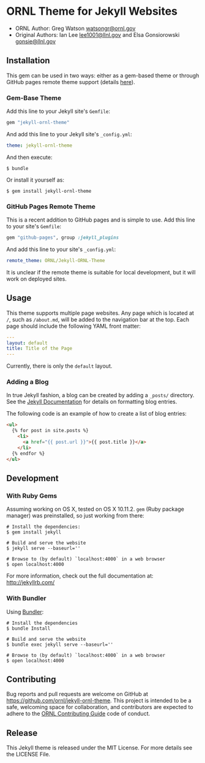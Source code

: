 # ORNL Theme for Jekyll Websites

- ORNL Author: Greg Watson <watsongr@ornl.gov>
- Original Authors: Ian Lee <lee1001@llnl.gov> and Elsa Gonsiorowski <gonsie@llnl.gov>

## Installation

This gem can be used in two ways: either as a gem-based theme or through GitHub pages remote theme support (details [here](https://github.com/blog/2464-use-any-theme-with-github-pages)).

### Gem-Base Theme

Add this line to your Jekyll site's `Gemfile`:

```ruby
gem "jekyll-ornl-theme"
```

And add this line to your Jekyll site's `_config.yml`:

```yaml
theme: jekyll-ornl-theme
```

And then execute:

```shell
$ bundle
```

Or install it yourself as:

```shell
$ gem install jekyll-ornl-theme
```

### GitHub Pages Remote Theme

This is a recent addition to GitHub pages and is simple to use.
Add this line to your site's `Gemfile`:

``` ruby
gem "github-pages", group :jekyll_plugins
```

And add this line to your site's `_config.yml`:

``` yaml
remote_theme: ORNL/Jekyll-ORNL-Theme
```

It is unclear if the remote theme is suitable for local development, but it will work on deployed sites.

## Usage

This theme supports multiple page websites.
Any page which is located at `/`, such as `/about.md`, will be added to the navigation bar at the top.
Each page should include the following YAML front matter:

```yaml
---
layout: default
title: Title of the Page
---
```

Currently, there is only the `default` layout.

### Adding a Blog

In true Jekyll fashion, a blog can be created by adding a `_posts/` directory.
See the [Jekyll Documentation](https://jekyllrb.com/docs/posts/) for details on formatting blog entries.

The following code is an example of how to create a list of blog entries:

```html
<ul>
  {% for post in site.posts %}
    <li>
      <a href="{{ post.url }}">{{ post.title }}</a>
    </li>
  {% endfor %}
</ul>
```

## Development

### With Ruby Gems

Assuming working on OS X, tested on OS X 10.11.2. `gem` (Ruby package manager)
was preinstalled, so just working from there:

```shell
# Install the dependencies:
$ gem install jekyll

# Build and serve the website
$ jekyll serve --baseurl=''

# Browse to (by default) `localhost:4000` in a web browser
$ open localhost:4000
```

For more information, check out the full documentation at: http://jekyllrb.com/

### With Bundler

Using [Bundler](https://bundler.io):

```shell
# Install the dependencies
$ bundle Install

# Build and serve the website
$ bundle exec jekyll serve --baseurl=''

# Browse to (by default) `localhost:4000` in a web browser
$ open localhost:4000
```

## Contributing

Bug reports and pull requests are welcome on GitHub at https://github.com/ornl/jekyll-ornl-theme.
This project is intended to be a safe, welcoming space for collaboration, and contributors are expected to adhere to the [ORNL Contributing Guide](https://github.com/ORNL/open-source-guidelines/blob/master/CONTRIBUTING.md) code of conduct.

## Release

This Jekyll theme is released under the MIT License. For more details see the
LICENSE File.
